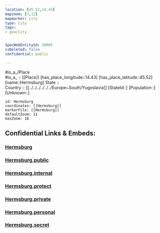 ```yaml
---
location: [45.52,14.43] 
mapzoom: [7,12] 
mapmarker: city 
type: City
tags:
- geo/City


SpocWebEntityId: 30905
isDeleted: false
confidential: public

---
```

#is_a_/Place  
#is_a_ :: [[Place]] 
[has_place_longitude::14.43] 
[has_place_latitude::45.52] 
[name::Hermsburg] 
State ::  
Country :: [[../../../../../../Europe~South/Yugoslavia]] 
[StateId::] 
[Population::] 
[Unknown::] 


```leaflet
id: Hermsburg
coordinates: [[Hermsburg]] 
markerFile: [[Hermsburg]] 
defaultZoom: 11 
maxZoom: 18
```


## Confidential Links & Embeds: 

### [Hermsburg](/_Standards/Earth/Continent/Europe/Europe~Central/Slovenia/Regions~Slovenia/Primorsko-notranjska/counties~Primorsko-notranjska/Ilirska_Bistrica/City/Hermsburg.md) 

### [Hermsburg.public](/_public/Earth/Continent/Europe/Europe~Central/Slovenia/Regions~Slovenia/Primorsko-notranjska/counties~Primorsko-notranjska/Ilirska_Bistrica/City/Hermsburg.public.md) 

### [Hermsburg.internal](/_internal/Earth/Continent/Europe/Europe~Central/Slovenia/Regions~Slovenia/Primorsko-notranjska/counties~Primorsko-notranjska/Ilirska_Bistrica/City/Hermsburg.internal.md) 

### [Hermsburg.protect](/_protect/Earth/Continent/Europe/Europe~Central/Slovenia/Regions~Slovenia/Primorsko-notranjska/counties~Primorsko-notranjska/Ilirska_Bistrica/City/Hermsburg.protect.md) 

### [Hermsburg.private](/_private/Earth/Continent/Europe/Europe~Central/Slovenia/Regions~Slovenia/Primorsko-notranjska/counties~Primorsko-notranjska/Ilirska_Bistrica/City/Hermsburg.private.md) 

### [Hermsburg.personal](/_personal/Earth/Continent/Europe/Europe~Central/Slovenia/Regions~Slovenia/Primorsko-notranjska/counties~Primorsko-notranjska/Ilirska_Bistrica/City/Hermsburg.personal.md) 

### [Hermsburg.secret](/_secret/Earth/Continent/Europe/Europe~Central/Slovenia/Regions~Slovenia/Primorsko-notranjska/counties~Primorsko-notranjska/Ilirska_Bistrica/City/Hermsburg.secret.md)


